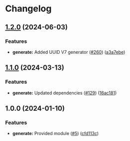 # Changelog

## [1.2.0](https://github.com/ankorstore/yokai/compare/generate/v1.1.0...generate/v1.2.0) (2024-06-03)


### Features

* **generate:** Added UUID V7 generator ([#260](https://github.com/ankorstore/yokai/issues/260)) ([a3a7ebe](https://github.com/ankorstore/yokai/commit/a3a7ebe01476c7b8294be3422cd71a99ceb34cd5))

## [1.1.0](https://github.com/ankorstore/yokai/compare/generate/v1.0.0...generate/v1.1.0) (2024-03-13)


### Features

* **generate:** Updated dependencies ([#129](https://github.com/ankorstore/yokai/issues/129)) ([16ac181](https://github.com/ankorstore/yokai/commit/16ac18129caca70f5384b0f84e11e0cfe7d9af86))

## 1.0.0 (2024-01-10)


### Features

* **generate:** Provided module ([#5](https://github.com/ankorstore/yokai/issues/5)) ([cfd113c](https://github.com/ankorstore/yokai/commit/cfd113c4238107ad68e1ecfa6ed600567841b5bf))
